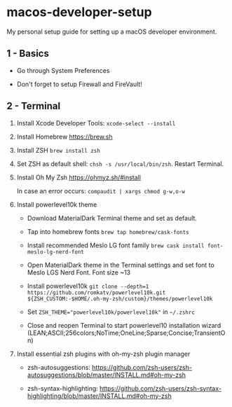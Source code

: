 # macos-developer-setup
My personal setup guide for setting up a macOS developer environment.

## 1 - Basics

- Go through System Preferences

- Don't forget to setup Firewall and FireVault!

## 2 - Terminal

1. Install Xcode Developer Tools: `xcode-select --install`

2. Install Homebrew https://brew.sh

3. Install ZSH `brew install zsh`

4. Set ZSH as default shell: `chsh -s /usr/local/bin/zsh`. Restart Terminal.

5. Install Oh My Zsh https://ohmyz.sh/#install
    
    In case an error occurs: `compaudit | xargs chmod g-w,o-w`
    
6. Install powerlevel10k theme

   - Download MaterialDark Terminal theme and set as default.

   - Tap into homebrew fonts `brew tap homebrew/cask-fonts`
  
   - Install recommended Meslo LG font family `brew cask install font-meslo-lg-nerd-font`
   
   - Open MaterialDark theme in the Terminal settings and set font to Meslo LGS Nerd Font. Font size ~13
   
   - Install powerlevel10k `git clone --depth=1 https://github.com/romkatv/powerlevel10k.git ${ZSH_CUSTOM:-$HOME/.oh-my-zsh/custom}/themes/powerlevel10k`
   
   - Set `ZSH_THEME="powerlevel10k/powerlevel10k"` in `~/.zshrc`
   
   - Close and reopen Terminal to start powerlevel10 installation wizard (LEAN;ASCII;256colors;NoTime;OneLine;Sparse;Concise;TransientOn)
   
7. Install essential zsh plugins with oh-my-zsh plugin manager

   - zsh-autosuggestions: https://github.com/zsh-users/zsh-autosuggestions/blob/master/INSTALL.md#oh-my-zsh

   - zsh-syntax-highlighting: https://github.com/zsh-users/zsh-syntax-highlighting/blob/master/INSTALL.md#oh-my-zsh
   
